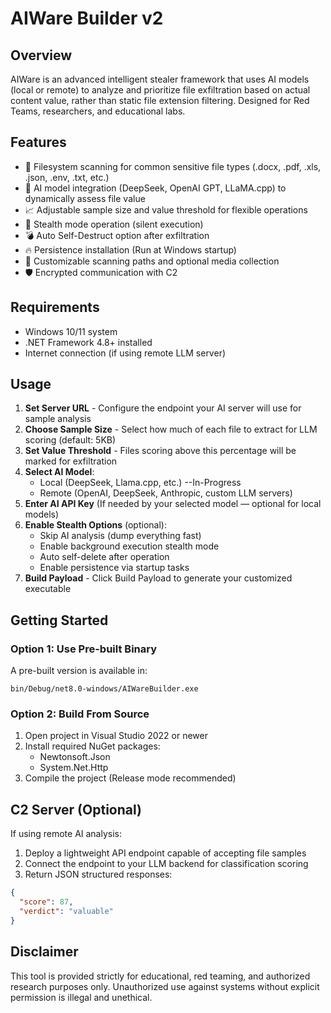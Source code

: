 # AIWare Builder v2

## Overview
AIWare is an advanced intelligent stealer framework that uses AI models (local or remote) to analyze and prioritize file exfiltration based on actual content value, rather than static file extension filtering. Designed for Red Teams, researchers, and educational labs.

## Features
- 📂 Filesystem scanning for common sensitive file types (.docx, .pdf, .xls, .json, .env, .txt, etc.)
- 🧠 AI model integration (DeepSeek, OpenAI GPT, LLaMA.cpp) to dynamically assess file value
- 📈 Adjustable sample size and value threshold for flexible operations
- 🥷 Stealth mode operation (silent execution)
- 💣 Auto Self-Destruct option after exfiltration
- 🔥 Persistence installation (Run at Windows startup)
- 🧰 Customizable scanning paths and optional media collection
- 🛡️ Encrypted communication with C2

## Requirements
- Windows 10/11 system
- .NET Framework 4.8+ installed
- Internet connection (if using remote LLM server)

## Usage
1. **Set Server URL** - Configure the endpoint your AI server will use for sample analysis
2. **Choose Sample Size** - Select how much of each file to extract for LLM scoring (default: 5KB)
3. **Set Value Threshold** - Files scoring above this percentage will be marked for exfiltration
4. **Select AI Model**:
   - Local (DeepSeek, Llama.cpp, etc.) --In-Progress
   - Remote (OpenAI, DeepSeek, Anthropic, custom LLM servers)
5. **Enter AI API Key** (If needed by your selected model — optional for local models)
6. **Enable Stealth Options** (optional):
   - Skip AI analysis (dump everything fast)
   - Enable background execution stealth mode
   - Auto self-delete after operation
   - Enable persistence via startup tasks
7. **Build Payload** - Click Build Payload to generate your customized executable

## Getting Started

### Option 1: Use Pre-built Binary
A pre-built version is available in:
```
bin/Debug/net8.0-windows/AIWareBuilder.exe
```

### Option 2: Build From Source
1. Open project in Visual Studio 2022 or newer
2. Install required NuGet packages:
   - Newtonsoft.Json
   - System.Net.Http
3. Compile the project (Release mode recommended)

## C2 Server (Optional)
If using remote AI analysis:
1. Deploy a lightweight API endpoint capable of accepting file samples
2. Connect the endpoint to your LLM backend for classification scoring
3. Return JSON structured responses:
```json
{ 
  "score": 87, 
  "verdict": "valuable" 
}
```

## Disclaimer
This tool is provided strictly for educational, red teaming, and authorized research purposes only. Unauthorized use against systems without explicit permission is illegal and unethical.

